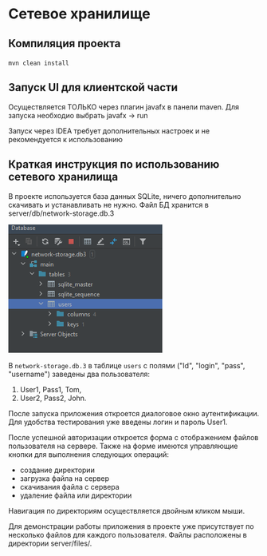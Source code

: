 # Сетевое хранилище

## Компиляция проекта
`mvn clean install`

## Запуск UI для клиентской части
Осуществляется ТОЛЬКО через плагин javafx в панели maven. Для запуска необходио выбрать javafx -> run

Запуск через IDEA требует дополнительных настроек и не рекомендуется к использованию

## Краткая инструкция  по использованию сетевого хранилища
В проекте используется база данных SQLite, ничего дополнительно скачивать и
устанавливать не нужно. Файл БД хранится в server/db/network-storage.db.3

![img.png](img.png)

 В `network-storage.db.3` в таблице `users` с полями ("Id", "login", "pass", "username") заведены два пользователя:
1. User1, Pass1, Tom,
2. User2, Pass2, John.
 
После запуска приложения откроется диалоговое окно аутентификации. 
Для удобства тестирования уже введены логин и пароль User1.
 
После успешной авторизации откроется форма с отображением файлов пользователя на сервере.
Также на форме имеются управляющие кнопки для выполнения следующих операций:
* создание директории
* загрузка файла на сервер
* скачивания файла с сервера
* удаление файла или директории

Навигация по директориям осуществляется двойным кликом мыши. 

Для демонстрации работы приложения в проекте уже присутствует по несколько файлов для каждого пользователя.
Файлы расположены в директории server/files/.

